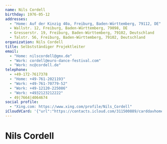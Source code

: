 ```yaml
---
name: Nils Cordell
birthday: 1976-05-12
addresses:
  - "Home: Auf der Kinzig 40a, Freiburg, Baden-Württemberg, 79112, DE"
  - Wallstr. 12, Freiburg, Baden-Württemberg, 79098, DE
  - Gresserstr. 19, Freiburg, Baden-Württemberg, 79102, Deutschland
  - Talstr. 56, Freiburg, Baden-Württemberg, 79102, Deutschland
organization: Nils Cordell
title: Selbstständiger Projektleiter
email:
  - "Home: nilscordell@gmx.de"
  - "Work: cordell@euro-dance-festival.com"
  - "Work: nc@cordell.de"
telephone:
  - +49-172-7617378
  - "Home: +49-761-2021193"
  - "Work: +49-761-70779-52"
  - "Work: +49-12120-225086"
  - "Work: +4932123212222"
  - 49|7664|4064674
social profile:
  - "Xing.com: https://www.xing.com/profile/Nils_Cordell"
iCloudVCard: '{"url":"https://contacts.icloud.com/311500889/carddavhome/card/D3E8EA4E-B015-48E3-AFE2-C06DF1335DCE.vcf","etag":"\"kmfhb7jv\"","data":"BEGIN:VCARD\r\nVERSION:3.0\r\nFN:\r\nN:Cordell;Nils;;;\r\nUID:4C728EB7-8B9F-4A06-8050-04E5A3AB6F95\r\nBDAY;VALUE=date:1976-05-12\r\nADR;TYPE=HOME:;;Auf der Kinzig 40a;Freiburg;Baden-Württemberg;79112;DE;\r\nADR:;;Wallstr. 12;Freiburg;Baden-Württemberg;79098;DE;\r\nADR:;;Gresserstr. 19;Freiburg;Baden-Württemberg;79102;Deutschland;\r\nADR:;;Talstr. 56;Freiburg;Baden-Württemberg;79102;Deutschland;\r\nWP1.X-ABLABEL:Home\r\nWP2.X-ABLABEL:Home\r\nPRODID:-//Apple Inc.//iOS 10.2//EN\r\nREV:2025-04-03T22:08:19Z\r\nORG:Nils Cordell;\r\nTITLE:Selbstständiger Projektleiter\r\nEMAIL;TYPE=HOME:nilscordell@gmx.de\r\nEMAIL;TYPE=WORK:cordell@euro-dance-festival.com\r\nEMAIL;TYPE=WORK:nc@cordell.de\r\nPHOTO;VALUE=uri:https://gateway.icloud.com/contacts/311500889/ck/card/0e344\r\n 218254a9d3d6a00c20d675651c3\r\nTEL;TYPE=CELL:+49-172-7617378\r\nTEL;TYPE=HOME:+49-761-2021193\r\nTEL;TYPE=WORK:+49-761-70779-52\r\nTEL;TYPE=WORK:+49-12120-225086\r\nTEL;TYPE=WORK:+4932123212222\r\nTEL:49|7664|4064674\r\nX-SOCIALPROFILE;type=xing.com;x-user=Nils_Cordell:https://www.xing.com/prof\r\n ile/Nils_Cordell\r\nEND:VCARD"}'
---
```

# Nils Cordell